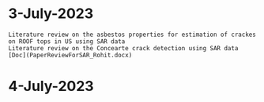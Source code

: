 # 3-July-2023
	Literature review on the asbestos properties for estimation of crackes on ROOF tops in US using SAR data
	Literature review on the Concearte crack detection using SAR data
	[Doc](PaperReviewForSAR_Rohit.docx)

# 4-July-2023